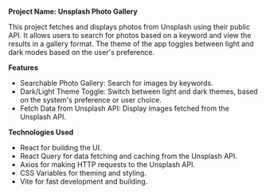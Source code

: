 **Project Name: Unsplash Photo Gallery**

This project fetches and displays photos from Unsplash using their public API. It allows users to search for photos based on a keyword and view the results in a gallery format. The theme of the app toggles between light and dark modes based on the user's preference.

**Features**

- Searchable Photo Gallery: Search for images by keywords.
- Dark/Light Theme Toggle: Switch between light and dark themes, based on the system's preference or user choice.
- Fetch Data from Unsplash API: Display images fetched from the Unsplash API.

**Technologies Used**

- React for building the UI.
- React Query for data fetching and caching from the Unsplash API.
- Axios for making HTTP requests to the Unsplash API.
- CSS Variables for theming and styling.
- Vite for fast development and building.
